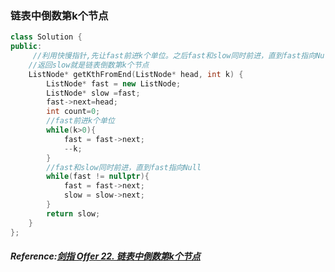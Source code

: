 ### 链表中倒数第k个节点
```cpp
class Solution {
public:
     //利用快慢指针,先让fast前进k个单位。之后fast和slow同时前进，直到fast指向Null
    //返回slow就是链表倒数第k个节点
    ListNode* getKthFromEnd(ListNode* head, int k) {
        ListNode* fast = new ListNode;
        ListNode* slow =fast;
        fast->next=head;
        int count=0;
        //fast前进k个单位
        while(k>0){
            fast = fast->next;
            --k;
        }
        //fast和slow同时前进，直到fast指向Null
        while(fast != nullptr){
            fast = fast->next;
            slow = slow->next;
        }
        return slow;
    }
};
```

##### Reference:[剑指 Offer 22. 链表中倒数第k个节点](https://leetcode.cn/problems/lian-biao-zhong-dao-shu-di-kge-jie-dian-lcof/)
